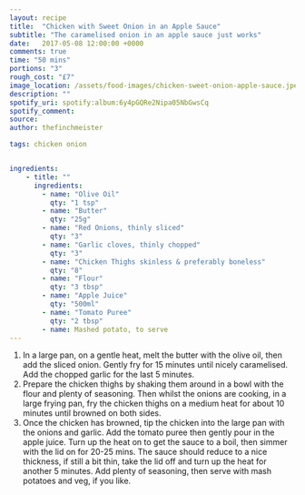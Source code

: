 ```yaml
---
layout: recipe
title:  "Chicken with Sweet Onion in an Apple Sauce"
subtitle: "The caramelised onion in an apple sauce just works"
date:   2017-05-08 12:00:00 +0000
comments: true
time: "50 mins"
portions: "3"
rough_cost: "£7"
image_location: /assets/food-images/chicken-sweet-onion-apple-sauce.jpeg
description: ""
spotify_uri: spotify:album:6y4pGQRe2Nipa05NbGwsCq
spotify_comment:
source:
author: thefinchmeister

tags: chicken onion


ingredients:
    - title: ""
      ingredients:
        - name: "Olive Oil"
          qty: "1 tsp"
        - name: "Butter"
          qty: "25g"
        - name: "Red Onions, thinly sliced"
          qty: "3"
        - name: "Garlic cloves, thinly chopped"
          qty: "3"
        - name: "Chicken Thighs skinless & preferably boneless"
          qty: "8"
        - name: "Flour"
          qty: "3 tbsp"
        - name: "Apple Juice"
          qty: "500ml"
        - name: "Tomato Puree"
          qty: "2 tbsp"
        - name: Mashed potato, to serve
---
```


1. In a large pan, on a gentle heat, melt the butter with the olive oil, then add the sliced onion.
Gently fry for 15 minutes until nicely caramelised. Add the chopped garlic for the last 5 minutes.
2. Prepare the chicken thighs by shaking them around in a bowl with the flour and plenty of seasoning.
Then whilst the onions are cooking, in a large frying pan, fry the chicken thighs on a medium heat for about 10 minutes until browned on both sides.
3. Once the chicken has browned, tip the chicken into the large pan with the onions and garlic. Add the tomato puree then gently pour in the apple juice.
Turn up the heat on to get the sauce to a boil, then simmer with the lid on for 20-25 mins.
The sauce should reduce to a nice thickness, if still a bit thin, take the lid off and turn up the heat for another 5 minutes.
Add plenty of seasoning, then serve with mash potatoes and veg, if you like.